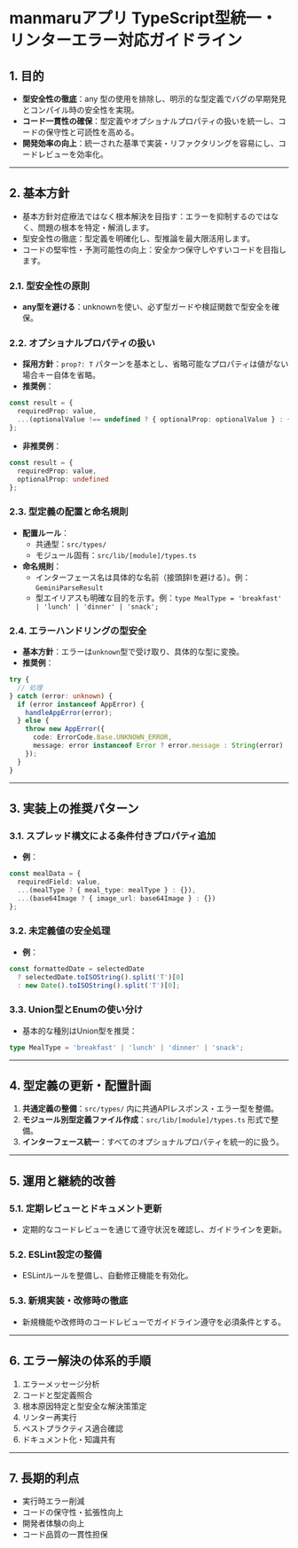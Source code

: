 # manmaruアプリ TypeScript型統一・リンターエラー対応ガイドライン

## 1. 目的

- **型安全性の徹底**：any 型の使用を排除し、明示的な型定義でバグの早期発見とコンパイル時の安全性を実現。
- **コード一貫性の確保**：型定義やオプショナルプロパティの扱いを統一し、コードの保守性と可読性を高める。
- **開発効率の向上**：統一された基準で実装・リファクタリングを容易にし、コードレビューを効率化。

---

## 2. 基本方針

- 基本方針対症療法ではなく根本解決を目指す：エラーを抑制するのではなく、問題の根本を特定・解消します。
- 型安全性の徹底：型定義を明確化し、型推論を最大限活用します。
- コードの堅牢性・予測可能性の向上：安全かつ保守しやすいコードを目指します。

### 2.1. 型安全性の原則
- **any型を避ける**：unknownを使い、必ず型ガードや検証関数で型安全を確保。

### 2.2. オプショナルプロパティの扱い
- **採用方針**：`prop?: T` パターンを基本とし、省略可能なプロパティは値がない場合キー自体を省略。
- **推奨例**：
```ts
const result = {
  requiredProp: value,
  ...(optionalValue !== undefined ? { optionalProp: optionalValue } : {})
};
```
- **非推奨例**：
```ts
const result = {
  requiredProp: value,
  optionalProp: undefined
};
```

### 2.3. 型定義の配置と命名規則
- **配置ルール**：
  - 共通型：`src/types/`
  - モジュール固有：`src/lib/[module]/types.ts`
- **命名規則**：
  - インターフェース名は具体的な名前（接頭辞Iを避ける）。例：`GeminiParseResult`
  - 型エイリアスも明確な目的を示す。例：`type MealType = 'breakfast' | 'lunch' | 'dinner' | 'snack';`

### 2.4. エラーハンドリングの型安全
- **基本方針**：エラーは`unknown`型で受け取り、具体的な型に変換。
- **推奨例**：
```ts
try {
  // 処理
} catch (error: unknown) {
  if (error instanceof AppError) {
    handleAppError(error);
  } else {
    throw new AppError({
      code: ErrorCode.Base.UNKNOWN_ERROR,
      message: error instanceof Error ? error.message : String(error)
    });
  }
}
```

---

## 3. 実装上の推奨パターン

### 3.1. スプレッド構文による条件付きプロパティ追加
- **例**：
```ts
const mealData = {
  requiredField: value,
  ...(mealType ? { meal_type: mealType } : {}),
  ...(base64Image ? { image_url: base64Image } : {})
};
```

### 3.2. 未定義値の安全処理
- **例**：
```ts
const formattedDate = selectedDate
  ? selectedDate.toISOString().split('T')[0]
  : new Date().toISOString().split('T')[0];
```

### 3.3. Union型とEnumの使い分け
- 基本的な種別はUnion型を推奨：
```ts
type MealType = 'breakfast' | 'lunch' | 'dinner' | 'snack';
```

---

## 4. 型定義の更新・配置計画

1. **共通定義の整備**：`src/types/` 内に共通APIレスポンス・エラー型を整備。
2. **モジュール別型定義ファイル作成**：`src/lib/[module]/types.ts` 形式で整備。
3. **インターフェース統一**：すべてのオプショナルプロパティを統一的に扱う。

---

## 5. 運用と継続的改善

### 5.1. 定期レビューとドキュメント更新
- 定期的なコードレビューを通じて遵守状況を確認し、ガイドラインを更新。

### 5.2. ESLint設定の整備
- ESLintルールを整備し、自動修正機能を有効化。

### 5.3. 新規実装・改修時の徹底
- 新規機能や改修時のコードレビューでガイドライン遵守を必須条件とする。

---

## 6. エラー解決の体系的手順

1. エラーメッセージ分析
2. コードと型定義照合
3. 根本原因特定と型安全な解決策策定
4. リンター再実行
5. ベストプラクティス適合確認
6. ドキュメント化・知識共有

---

## 7. 長期的利点

- 実行時エラー削減
- コードの保守性・拡張性向上
- 開発者体験の向上
- コード品質の一貫性担保

